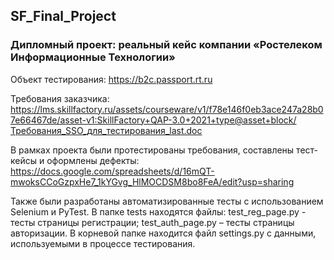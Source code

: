 ## SF_Final_Project

### Дипломный проект: реальный кейс компании «Ростелеком Информационные Технологии»

Объект тестирования: https://b2c.passport.rt.ru

Требования заказчика: https://lms.skillfactory.ru/assets/courseware/v1/f78e146f0eb3ace247a28b07e66467de/asset-v1:SkillFactory+QAP-3.0+2021+type@asset+block/Требования_SSO_для_тестирования_last.doc

В рамках проекта были протестированы требования, составлены тест-кейсы и оформлены дефекты: 
https://docs.google.com/spreadsheets/d/16mQT-mwoksCCoGzpxHe7_1kYGvg_HlMOCDSM8bo8FeA/edit?usp=sharing

Также были разработаны автоматизированные тесты с использованием Selenium и PyTest.
В папке tests находятся файлы:
test_reg_page.py - тесты страницы регистрации;
test_auth_page.py – тесты страницы авторизации.
В корневой папке находится файл settings.py с данными, используемыми в процессе тестирования.

